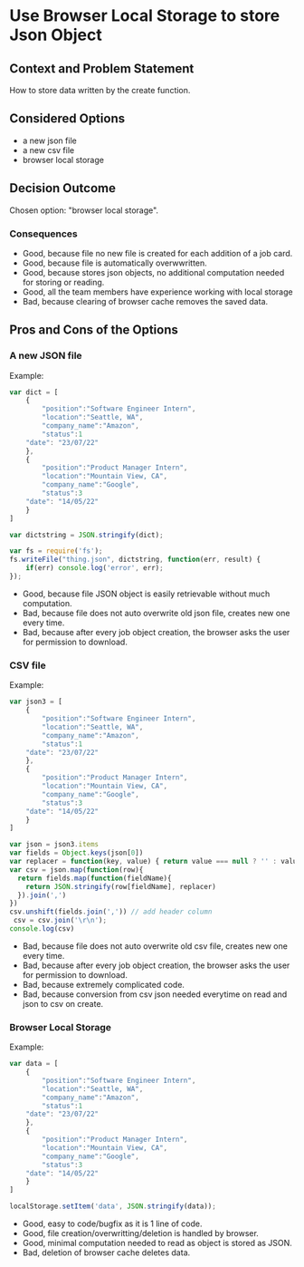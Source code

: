 
# Use Browser Local Storage to store Json Object

## Context and Problem Statement

How to store data written by the create function.

## Considered Options

* a new json file
* a new csv file
* browser local storage

## Decision Outcome

Chosen option: "browser local storage".

### Consequences

* Good, because file no new file is created for each addition of a job card.
* Good, because file is automatically overwwritten.
* Good, because stores json objects, no additional computation needed for storing or reading.
* Good, all the team members have experience working with local storage
* Bad, because clearing of browser cache removes the saved data.

## Pros and Cons of the Options

### A new JSON file


Example:

```javaScript
var dict = [
    {  
        "position":"Software Engineer Intern",
        "location":"Seattle, WA",
        "company_name":"Amazon",
        "status":1 
	"date": "23/07/22"
    },
    {
        "position":"Product Manager Intern",
        "location":"Mountain View, CA",
        "company_name":"Google",
        "status":3
	"date": "14/05/22"
    }
]

var dictstring = JSON.stringify(dict);

var fs = require('fs');
fs.writeFile("thing.json", dictstring, function(err, result) {
    if(err) console.log('error', err);
});

```

* Good, because file JSON object is easily retrievable without much computation.
* Bad, because file does not auto overwrite old json file, creates new one every time.
* Bad, because after every job object creation, the browser asks the user for permission to download.

### CSV file

Example:
```javaScript
var json3 = [
    {  
        "position":"Software Engineer Intern",
        "location":"Seattle, WA",
        "company_name":"Amazon",
        "status":1 
	"date": "23/07/22"
    },
    {
        "position":"Product Manager Intern",
        "location":"Mountain View, CA",
        "company_name":"Google",
        "status":3
	"date": "14/05/22"
    }
]

var json = json3.items
var fields = Object.keys(json[0])
var replacer = function(key, value) { return value === null ? '' : value } 
var csv = json.map(function(row){
  return fields.map(function(fieldName){
    return JSON.stringify(row[fieldName], replacer)
  }).join(',')
})
csv.unshift(fields.join(',')) // add header column
 csv = csv.join('\r\n');
console.log(csv)
```

* Bad, because file does not auto overwrite old csv file, creates new one every time.
* Bad, because after every job object creation, the browser asks the user for permission to download.
* Bad, because extremely complicated code.
* Bad, because conversion from csv json needed everytime on read and json to csv on create.


### Browser Local Storage


Example:

```javaScript
var data = [
    {  
        "position":"Software Engineer Intern",
        "location":"Seattle, WA",
        "company_name":"Amazon",
        "status":1 
	"date": "23/07/22"
    },
    {
        "position":"Product Manager Intern",
        "location":"Mountain View, CA",
        "company_name":"Google",
        "status":3
	"date": "14/05/22"
    }
]

localStorage.setItem('data', JSON.stringify(data));
```


* Good, easy to code/bugfix as it is 1 line of code.
* Good, file creation/overwritting/deletion is handled by browser.
* Good, minimal computation needed to read as object is stored as JSON.
* Bad, deletion of browser cache deletes data.
